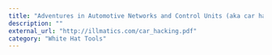 ```yaml
---
title: "Adventures in Automotive Networks and Control Units (aka car hacking)"
description: ""
external_url: "http://illmatics.com/car_hacking.pdf"
category: "White Hat Tools"
---
```

